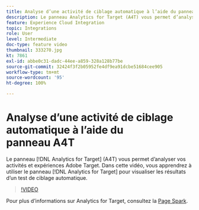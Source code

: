 ```yaml
---
title: Analyse d’une activité de ciblage automatique à l’aide du panneau A4T
description: Le panneau Analytics for Target (A4T) vous permet d’analyser vos activités et expériences Adobe Target. Dans cette vidéo, vous apprendrez à utiliser le panneau Analytics for Target pour visualiser les résultats d’un test de ciblage automatique.
feature: Experience Cloud Integration
topic: Integrations
role: User
level: Intermediate
doc-type: feature video
thumbnail: 333270.jpg
kt: 7861
exl-id: abbe0c31-dadc-44ee-a859-328a128b77be
source-git-commit: 32424f3f2b05952fe4df9ea91dcbe51684cee905
workflow-type: tm+mt
source-wordcount: '95'
ht-degree: 100%

---
```


# Analyse d’une activité de ciblage automatique à l’aide du panneau A4T

Le panneau [!DNL Analytics for Target] (A4T) vous permet d’analyser vos activités et expériences Adobe Target. Dans cette vidéo, vous apprendrez à utiliser le panneau [!DNL Analytics for Target] pour visualiser les résultats d’un test de ciblage automatique.

>[!VIDEO](https://video.tv.adobe.com/v/3412968/?quality=12&learn=on&captions=fre_fr)

Pour plus d’informations sur Analytics for Target, consultez la [Page Spark](https://spark.adobe.com/page/Lo3Spm4oBOvwF/).
